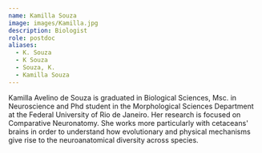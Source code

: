```yaml
---
name: Kamilla Souza
image: images/Kamilla.jpg
description: Biologist
role: postdoc
aliases:
  - K. Souza
  - K Souza
  - Souza, K.
  - Kamilla Souza
---
```


Kamilla Avelino de Souza is graduated in Biological Sciences, Msc. in Neuroscience and Phd student in the Morphological Sciences Department at the Federal University of Rio de Janeiro. Her research is focused on Comparative Neuronatomy. She works more particularly with cetaceans' brains in order to understand how evolutionary and physical mechanisms give rise to the neuroanatomical diversity across species.

